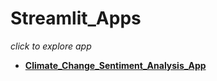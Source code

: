 # Streamlit_Apps
*click to explore app*

- **[Climate_Change_Sentiment_Analysis_App](https://climate-change-sentiment-analysis-appbase-app-streamli-v7uhh8.streamlitapp.com/)**